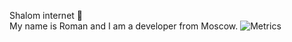 Shalom internet :wave:  
My name is Roman and I am a developer from Moscow.
![Metrics](https://metrics.lecoq.io/oqo0?template=classic&base.header=0&base.community=0&base.metadata=0&config.timezone=Europe%2FMoscow)
